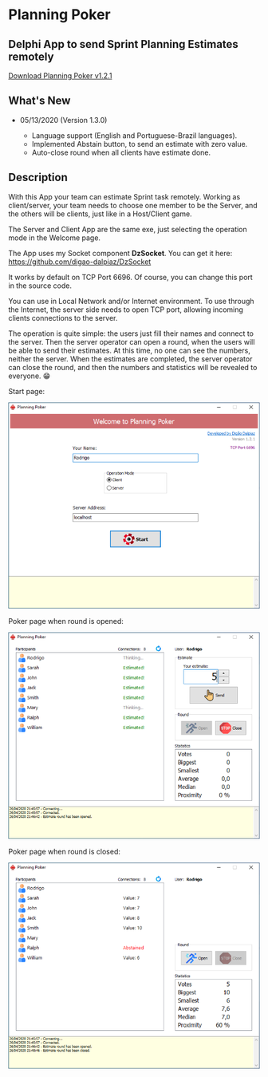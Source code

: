 
# Planning Poker

## Delphi App to send Sprint Planning Estimates remotely

[Download Planning Poker v1.2.1](https://github.com/digao-dalpiaz/Planning-Poker/releases/download/v1.2.1/PlanningPoker.exe)

## What's New

- 05/13/2020 (Version 1.3.0)

   - Language support (English and Portuguese-Brazil languages).
   - Implemented Abstain button, to send an estimate with zero value.
   - Auto-close round when all clients have estimate done.

## Description

With this App your team can estimate Sprint task remotely.
Working as client/server, your team needs to choose one member to be the Server, and the others will be clients, just like in a Host/Client game.

The Server and Client App are the same exe, just selecting the operation mode in the Welcome page.

The App uses my Socket component **DzSocket**.
You can get it here: https://github.com/digao-dalpiaz/DzSocket

It works by default on TCP Port 6696. Of course, you can change this port in the source code.

You can use in Local Network and/or Internet environment. To use through the Internet, the server side needs to open TCP port, allowing incoming clients connections to the server.

The operation is quite simple: the users just fill their names and connect to the server. Then the server operator can open a round, when the users will be able to send their estimates. At this time, no one can see the numbers, neither the server. When the estimates are completed, the server operator can close the round, and then the numbers and statistics will be revealed to everyone. :grin:

Start page:

![Start Tab](images/start_tab.png)

Poker page when round is opened:

![Poker Tab Opened](images/poker_tab_opened.png)

Poker page when round is closed:

![Poker Tab Closed](images/poker_tab_closed.png)
